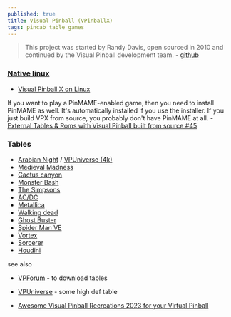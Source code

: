 ```yaml
---
published: true
title: Visual Pinball (VPinballX)
tags: pincab table games
---
```

> This project was started by Randy Davis, open sourced in 2010 and continued by the Visual Pinball development team. - [github](https://github.com/vpinball/vpinball) 


### [Native linux](https://github.com/vpinball/vpinball/tree/standalone/standalone)
- [Visual Pinball X on Linux](https://davidhouchin.com/posts/vpx-linux/)

If you want to play a PinMAME-enabled game, then you need to install PinMAME as well. It's automatically installed if you use the installer. If you just build VPX from source, you probably don't have PinMAME at all. - [ External Tables & Roms with Visual Pinball built from source #45 ](https://github.com/vpinball/vpinball/issues/45#issuecomment-1066202713)


### Tables
- [Arabian Night](https://youtu.be/u1y8MQQZZEE?feature=shared&t=2952) / [VPUniverse (4k)](https://vpuniverse.com/files/file/12652-tales-of-the-arabian-nights-4k-williams-1996/)
- [Medieval Madness](https://youtu.be/u1y8MQQZZEE?feature=shared&t=3107)
- [Cactus canyon](https://youtu.be/u1y8MQQZZEE?feature=shared&t=3270)
- [Monster Bash](https://youtu.be/u1y8MQQZZEE?feature=shared&t=3309)
- [The Simpsons](https://youtu.be/u1y8MQQZZEE?feature=shared&t=3488)
- [AC/DC](https://youtu.be/u1y8MQQZZEE?feature=shared&t=3993)
- [Metallica](https://youtu.be/u1y8MQQZZEE?feature=shared&t=4052)
- [Walking dead](https://youtu.be/u1y8MQQZZEE?feature=shared&t=4144)
- [Ghost Buster](https://youtu.be/u1y8MQQZZEE?feature=shared&t=4206)
- [Spider Man VE](https://youtu.be/u1y8MQQZZEE?feature=shared&t=4237)
- [Vortex](https://youtu.be/u1y8MQQZZEE?feature=shared&t=378)
- [Sorcerer](https://youtu.be/u1y8MQQZZEE?feature=shared&t=378)
- [Houdini](https://youtu.be/O-jZJ9Cq-74?feature=shared&t=780)

see also
- [VPForum](https://www.vpforums.org/index.php?) - to download tables
- [VPUniverse](https://vpuniverse.com/vpe/) - some high def table

- [Awesome Visual Pinball Recreations 2023 for your Virtual Pinball](https://www.youtube.com/watch?v=mM1GMs3ceLs)
